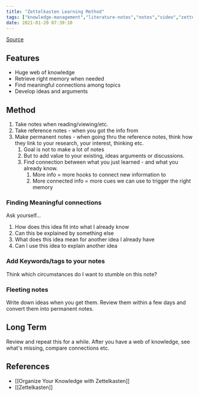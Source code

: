 ```yaml
---
title: "Zettelkasten Learning Method"
tags: ["knowledge-management","literature-notes","notes","video","zettelkasten","pkm"]
date: 2021-01-20 07:39:10
---
```


[Source](https://www.youtube.com/watch?v=rOSZOCoqOo8)

## Features
* Huge web of knowledge
* Retrieve right memory when needed
* Find meaningful connections among topics
* Develop ideas and arguments
  
## Method
1. Take notes when reading/viewing/etc.
2. Take reference notes - when you got the info from
3. Make permanent notes - when going thru the reference notes, think how they link to your research, your interest, thinking etc.
   1. Goal is not to make a lot of notes
   2. But to add value to your existing, ideas arguments or discussions.
   3. Find connection between what you just learned - and what you already know.
      1. More info = more hooks to connect new information to
      2. More connected info = more cues we can use to trigger the right memory

### Finding Meaningful connections
Ask yourself...
1. How does this idea fit into what I already know
2. Can this be explained by something else
3. What does this idea mean for another idea I already have
4. Can I use this idea to explain another idea

### Add Keywords/tags to your notes
Think which circumstances do I want to stumble on this note?

### Fleeting notes
Write down ideas when you get them. Review them within a few days and convert them into permanent notes.

## Long Term

Review and repeat this for a while. After you have a web of knowledge, see what's missing, compare connections etc. 

## References
- [[Organize Your Knowledge with Zettelkasten]]
- [[Zettelkasten]]
